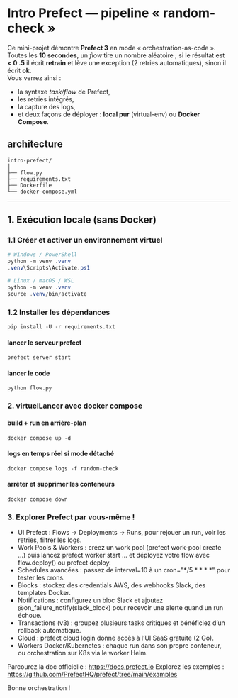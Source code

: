 # Intro Prefect — pipeline « random-check »

Ce mini-projet démontre **Prefect 3** en mode « orchestration-as-code ».  
Toutes les **10 secondes**, un *flow* tire un nombre aléatoire ; si le résultat est **< 0 .5** il écrit **retrain** et lève une exception (2 retries automatiques), sinon il écrit **ok**.  
Vous verrez ainsi :

* la syntaxe _task/flow_ de Prefect,  
* les retries intégrés,  
* la capture des logs,  
* et deux façons de déployer : **local pur** (virtual-env) ou **Docker Compose**.

## architecture
```
intro-prefect/
│
├── flow.py             
├── requirements.txt    
├── Dockerfile
└── docker-compose.yml
```
---

## 1. Exécution locale (sans Docker)

### 1.1 Créer et activer un environnement virtuel

```powershell
# Windows / PowerShell
python -m venv .venv
.venv\Scripts\Activate.ps1

# Linux / macOS / WSL
python -m venv .venv
source .venv/bin/activate
```
### 1.2 Installer les dépendances
`pip install -U -r requirements.txt`


#### lancer le serveur prefect
`prefect server start`

#### lancer le code
`python flow.py`

### 2. virtuelLancer avec docker compose
#### build + run en arrière-plan
`docker compose up -d`

#### logs en temps réel si mode détaché
`docker compose logs -f random-check`

#### arrêter et supprimer les conteneurs
`docker compose down`


### 3. Explorer Prefect par vous-même !
* UI Prefect : Flows → Deployments → Runs, pour rejouer un run, voir les retries, filtrer les logs.
* Work Pools & Workers : créez un work pool (prefect work-pool create …) puis lancez prefect worker start … et déployez votre flow avec flow.deploy() ou prefect deploy.
* Schedules avancées : passez de interval=10 à un cron="*/5 * * * *" pour tester les crons.
* Blocks : stockez des credentials AWS, des webhooks Slack, des templates Docker.
* Notifications : configurez un bloc Slack et ajoutez @on_failure_notify(slack_block) pour recevoir une alerte quand un run échoue.
* Transactions (v3) : groupez plusieurs tasks critiques et bénéficiez d’un rollback automatique.
* Cloud : prefect cloud login donne accès à l’UI SaaS gratuite (2 Go).
* Workers Docker/Kubernetes : chaque run dans son propre conteneur, ou orchestration sur K8s via le worker Helm.

Parcourez la doc officielle : https://docs.prefect.io
Explorez les exemples : https://github.com/PrefectHQ/prefect/tree/main/examples

Bonne orchestration !
